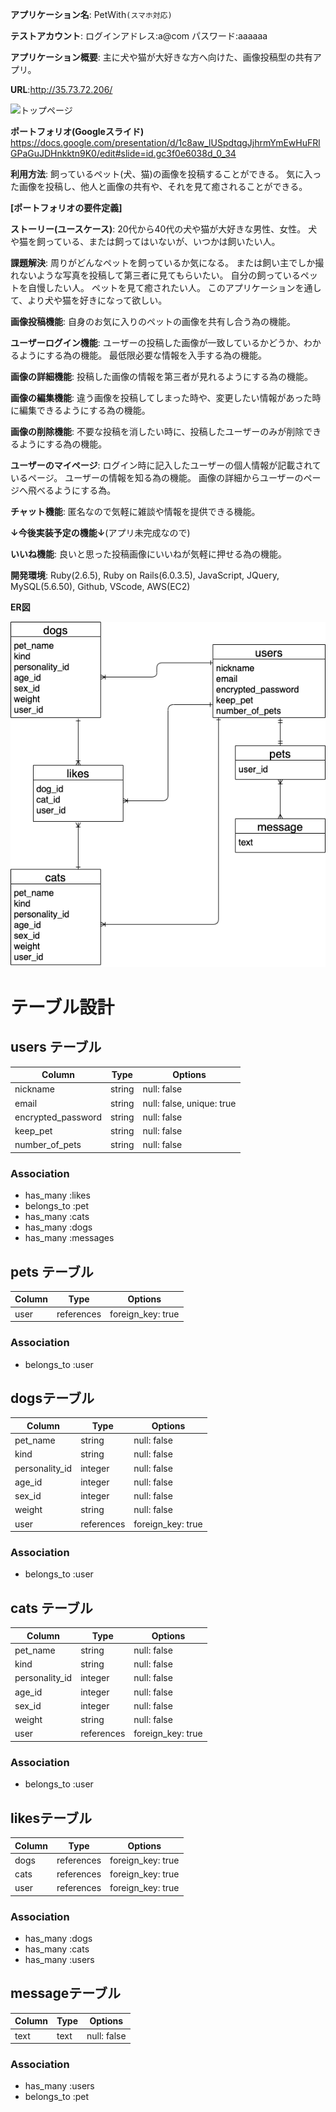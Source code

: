 **アプリケーション名**: PetWith`(スマホ対応)`
    
    
**テストアカウント**: ログインアドレス:a@com  パスワード:aaaaaa
  
    

**アプリケーション概要**: 主に犬や猫が大好きな方へ向けた、画像投稿型の共有アプリ。
  
    

**URL**:http://35.73.72.206/
  
    

![トップページ](https://gyazo.com/d2278e48f3e722d662009e2aeb9c9f3fraw)

**ポートフォリオ(Googleスライド)**
https://docs.google.com/presentation/d/1c8aw_lUSpdtqgJjhrmYmEwHuFRlGPaGuJDHnkktn9K0/edit#slide=id.gc3f0e6038d_0_34
  
    

**利用方法**: 飼っているペット(犬、猫)の画像を投稿することができる。
            気に入った画像を投稿し、他人と画像の共有や、それを見て癒されることができる。
              
                

**[ポートフォリオの要件定義]**

**ストーリー(ユースケース)**:
20代から40代の犬や猫が大好きな男性、女性。
犬や猫を飼っている、または飼ってはいないが、いつかは飼いたい人。
  
    

**課題解決**:
周りがどんなペットを飼っているか気になる。
または飼い主でしか撮れないような写真を投稿して第三者に見てもらいたい。
自分の飼っているペットを自慢したい人。
ペットを見て癒されたい人。
このアプリケーションを通して、より犬や猫を好きになって欲しい。
  
    

**画像投稿機能**:
自身のお気に入りのペットの画像を共有し合う為の機能。
  
    

**ユーザーログイン機能**:
ユーザーの投稿した画像が一致しているかどうか、わかるようにする為の機能。
最低限必要な情報を入手する為の機能。
  
    

**画像の詳細機能**:
投稿した画像の情報を第三者が見れるようにする為の機能。
  
    

**画像の編集機能**:
違う画像を投稿してしまった時や、変更したい情報があった時に編集できるようにする為の機能。
  
    

**画像の削除機能**:
不要な投稿を消したい時に、投稿したユーザーのみが削除できるようにする為の機能。
  
    

**ユーザーのマイページ**:
ログイン時に記入したユーザーの個人情報が記載されているページ。
ユーザーの情報を知る為の機能。
画像の詳細からユーザーのページへ飛べるようにする為。
  
    

**チャット機能**:
匿名なので気軽に雑談や情報を提供できる機能。
  
    

**↓今後実装予定の機能↓**(アプリ未完成なので)
  

**いいね機能**:
良いと思った投稿画像にいいねが気軽に押せる為の機能。
  
    

**開発環境**:
Ruby(2.6.5), Ruby on Rails(6.0.3.5), JavaScript, JQuery, MySQL(5.6.50), Github, VScode, AWS(EC2)
  
    

**ER図**  
  
  
![ER図](test.png)
　　
  
    

# テーブル設計


## users テーブル

| Column             | Type       | Options                  |
| ------             | ------     | --------                 |
| nickname           | string     | null: false              |
| email              | string     | null: false, unique: true|
| encrypted_password | string     | null: false              |
| keep_pet           | string     | null: false              |
| number_of_pets     | string     | null: false              |


### Association

- has_many   :likes
- belongs_to :pet
- has_many   :cats
- has_many   :dogs
- has_many   :messages


## pets テーブル

| Column              | Type       | Options          |
| ------              | ------     | --------         |
| user                | references | foreign_key: true|


### Association

- belongs_to :user


##  dogsテーブル

| Column              | Type       | Options           |
| ------              | ---------- | --------          |
| pet_name            | string     | null: false       |
| kind                | string     | null: false       |
| personality_id      | integer    | null: false       |
| age_id              | integer    | null: false       |
| sex_id              | integer    | null: false       |
| weight              | string     | null: false       |
| user                | references | foreign_key: true |


### Association

- belongs_to :user


## cats テーブル

| Column              | Type       | Options           |
| ------              | ---------- | --------          |
| pet_name            | string     | null: false       |
| kind                | string     | null: false       |
| personality_id      | integer    | null: false       |
| age_id              | integer    | null: false       |
| sex_id              | integer    | null: false       |
| weight              | string     | null: false       |
| user                | references | foreign_key: true |



### Association

- belongs_to :user


##  likesテーブル

| Column          | Type       | Options           |
| ------          | ---------- | --------          |
| dogs            | references | foreign_key: true |
| cats            | references | foreign_key: true |
| user            | references | foreign_key: true |


### Association

- has_many :dogs
- has_many :cats
- has_many :users


##  messageテーブル

| Column       | Type       | Options           |
| ------       | ---------- | --------          |
| text         | text       | null: false       |


### Association

- has_many   :users
- belongs_to :pet